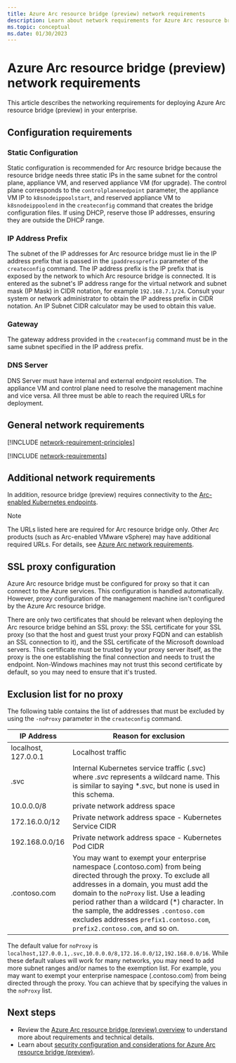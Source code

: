 ```yaml
---
title: Azure Arc resource bridge (preview) network requirements
description: Learn about network requirements for Azure Arc resource bridge (preview) including URLs that must be allowlisted.
ms.topic: conceptual
ms.date: 01/30/2023
---
```


# Azure Arc resource bridge (preview) network requirements

This article describes the networking requirements for deploying Azure Arc resource bridge (preview) in your enterprise.

## Configuration requirements

### Static Configuration

Static configuration is recommended for Arc resource bridge because the resource bridge needs three static IPs in the same subnet for the control plane, appliance VM, and reserved appliance VM (for upgrade). The control plane corresponds to the `controlplanenedpoint` parameter, the appliance VM IP to `k8snodeippoolstart`, and reserved appliance VM to `k8snodeippoolend` in the `createconfig` command that creates the bridge configuration files. If using DHCP, reserve those IP addresses, ensuring they are outside the DHCP range.

### IP Address Prefix

The subnet of the IP addresses for Arc resource bridge must lie in the IP address prefix that is passed in the `ipaddressprefix` parameter of the `createconfig` command. The IP address prefix is the IP prefix that is exposed by the network to which Arc resource bridge is connected. It is entered as the subnet's IP address range for the virtual network and subnet mask (IP Mask) in CIDR notation, for example `192.168.7.1/24`. Consult your system or network administrator to obtain the IP address prefix in CIDR notation. An IP Subnet CIDR calculator may be used to obtain this value.

### Gateway

The gateway address provided in the `createconfig` command must be in the same subnet specified in the IP address prefix.

### DNS Server

DNS Server must have internal and external endpoint resolution. The appliance VM and control plane need to resolve the management machine and vice versa. All three must be able to reach the required URLs for deployment.

## General network requirements

[!INCLUDE [network-requirement-principles](../includes/network-requirement-principles.md)]

[!INCLUDE [network-requirements](includes/network-requirements.md)]

## Additional network requirements

In addition, resource bridge (preview) requires connectivity to the [Arc-enabled Kubernetes endpoints](../network-requirements-consolidated.md?tabs=azure-cloud).

> [!NOTE]
> The URLs listed here are required for Arc resource bridge only. Other Arc products (such as Arc-enabled VMware vSphere) may have additional required URLs. For details, see [Azure Arc network requirements](../network-requirements-consolidated.md).

## SSL proxy configuration

Azure Arc resource bridge must be configured for proxy so that it can connect to the Azure services. This configuration is handled automatically. However, proxy configuration of the management machine isn't configured by the Azure Arc resource bridge.

There are only two certificates that should be relevant when deploying the Arc resource bridge behind an SSL proxy: the SSL certificate for your SSL proxy (so that the host and guest trust your proxy FQDN and can establish an SSL connection to it), and the SSL certificate of the Microsoft download servers. This certificate must be trusted by your proxy server itself, as the proxy is the one establishing the final connection and needs to trust the endpoint. Non-Windows machines may not trust this second certificate by default, so you may need to ensure that it's trusted.

## Exclusion list for no proxy

The following table contains the list of addresses that must be excluded by using the `-noProxy` parameter in the `createconfig` command.

|      **IP Address**       |    **Reason for exclusion**    |  
| ----------------------- | ------------------------------------ |
| localhost, 127.0.0.1  | Localhost traffic  |
| .svc | Internal Kubernetes service traffic (.svc) where _.svc_ represents a wildcard name. This is similar to saying \*.svc, but none is used in this schema. |
| 10.0.0.0/8 | private network address space |
| 172.16.0.0/12 |Private network address space - Kubernetes Service CIDR |
| 192.168.0.0/16 | Private network address space - Kubernetes Pod CIDR |
| .contoso.com | You may want to exempt your enterprise namespace (.contoso.com) from being directed through the proxy. To exclude all addresses in a domain, you must add the domain to the `noProxy` list. Use a leading period rather than a wildcard (\*) character. In the sample, the addresses `.contoso.com` excludes addresses `prefix1.contoso.com`, `prefix2.contoso.com`, and so on. |

The default value for `noProxy` is `localhost,127.0.0.1,.svc,10.0.0.0/8,172.16.0.0/12,192.168.0.0/16`. While these default values will work for many networks, you may need to add more subnet ranges and/or names to the exemption list. For example, you may want to exempt your enterprise namespace (.contoso.com) from being directed through the proxy. You can achieve that by specifying the values in the `noProxy` list.

## Next steps

- Review the [Azure Arc resource bridge (preview) overview](overview.md) to understand more about requirements and technical details.
- Learn about [security configuration and considerations for Azure Arc resource bridge (preview)](security-overview.md).
